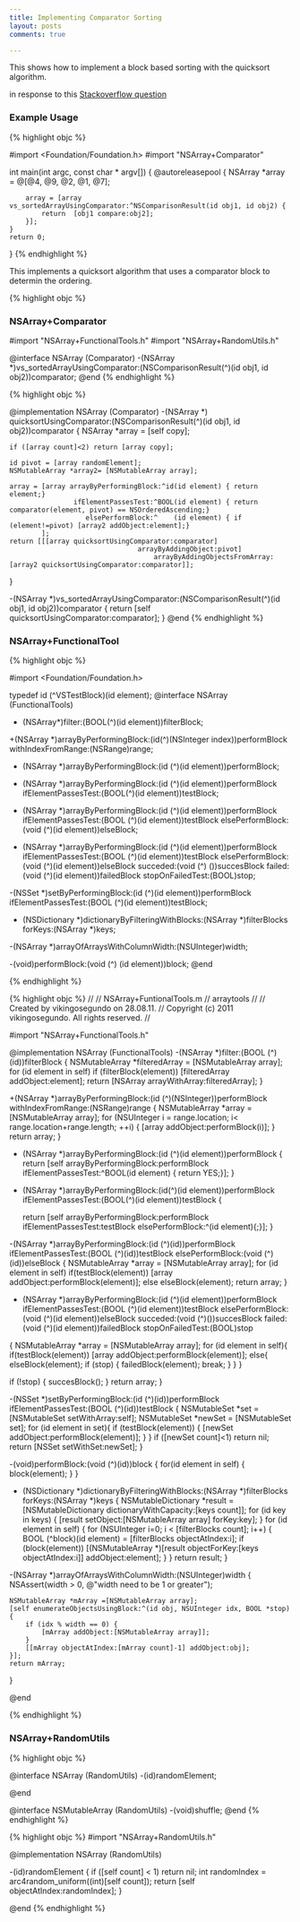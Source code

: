 ```yaml
---
title: Implementing Comparator Sorting
layout: posts
comments: true

---
```



This shows how to implement a block based sorting with the quicksort algorithm.

in response to this [Stackoverflow question][1]


[1]: http://stackoverflow.com/questions/28348022/how-is-the-sortedarrayusingcomparator-method-written-in-objective-c/28349545#28349545



### Example Usage
{% highlight objc %}

#import <Foundation/Foundation.h>
#import "NSArray+Comparator"

int main(int argc, const char * argv[]) {
    @autoreleasepool {
        NSArray *array = @[@4, @9, @2, @1, @7];

        array = [array vs_sortedArrayUsingComparator:^NSComparisonResult(id obj1, id obj2) {
            return  [obj1 compare:obj2];
        }];
    }
    return 0;
}
{% endhighlight %}

<!--break-->

This implements a quicksort algorithm that uses a comparator block to determin the ordering.

{% highlight objc %}

### NSArray+Comparator

#import "NSArray+FunctionalTools.h"
#import "NSArray+RandomUtils.h"

@interface NSArray (Comparator)
-(NSArray *)vs_sortedArrayUsingComparator:(NSComparisonResult(^)(id obj1, id obj2))comparator;
@end
{% endhighlight %}

{% highlight objc %}

@implementation NSArray (Comparator)
-(NSArray *) quicksortUsingComparator:(NSComparisonResult(^)(id obj1, id obj2))comparator
{
    NSArray *array = [self copy];

    if ([array count]<2) return [array copy];

    id pivot = [array randomElement];
    NSMutableArray *array2= [NSMutableArray array];

    array = [array arrayByPerformingBlock:^id(id element) { return element;}
                    ifElementPassesTest:^BOOL(id element) { return comparator(element, pivot) == NSOrderedAscending;}
                       elsePerformBlock:^    (id element) { if (element!=pivot) [array2 addObject:element];}
            ];
    return [[[array quicksortUsingComparator:comparator]
                                    arrayByAddingObject:pivot]
                                        arrayByAddingObjectsFromArray:[array2 quicksortUsingComparator:comparator]];
}

-(NSArray *)vs_sortedArrayUsingComparator:(NSComparisonResult(^)(id obj1, id obj2))comparator
{
    return [self quicksortUsingComparator:comparator];
}
@end
{% endhighlight %}


### NSArray+FunctionalTool

{% highlight objc %}

#import <Foundation/Foundation.h>

typedef id (^VSTestBlock)(id element);
@interface NSArray (FunctionalTools)
- (NSArray*)filter:(BOOL(^)(id element))filterBlock;

+(NSArray *)arrayByPerformingBlock:(id(^)(NSInteger index))performBlock
        withIndexFromRange:(NSRange)range;

- (NSArray *)arrayByPerformingBlock:(id  (^)(id element))performBlock;

- (NSArray *)arrayByPerformingBlock:(id  (^)(id element))performBlock
        ifElementPassesTest:(BOOL(^)(id element))testBlock;

- (NSArray *)arrayByPerformingBlock:(id   (^)(id element))performBlock
        ifElementPassesTest:(BOOL (^)(id element))testBlock
           elsePerformBlock:(void (^)(id element))elseBlock;

- (NSArray *)arrayByPerformingBlock:(id   (^)(id element))performBlock
        ifElementPassesTest:(BOOL (^)(id element))testBlock
           elsePerformBlock:(void (^)(id element))elseBlock
               succeded:(void (^) ())succesBlock
               failed:(void (^)(id element))failedBlock
           stopOnFailedTest:(BOOL)stop;


-(NSSet *)setByPerformingBlock:(id  (^)(id element))performBlock
           ifElementPassesTest:(BOOL (^)(id element))testBlock;

- (NSDictionary *)dictionaryByFilteringWithBlocks:(NSArray *)filterBlocks forKeys:(NSArray *)keys;

-(NSArray *)arrayOfArraysWithColumnWidth:(NSUInteger)width;


-(void)performBlock:(void (^) (id element))block;
@end


{% endhighlight %}


{% highlight objc %}
//
//  NSArray+FuntionalTools.m
//  arraytools
//
//  Created by vikingosegundo on 28.08.11.
//  Copyright (c) 2011 vikingosegundo. All rights reserved.
//

#import "NSArray+FunctionalTools.h"

@implementation NSArray (FunctionalTools)
-(NSArray *)filter:(BOOL (^)(id))filterBlock
{
  NSMutableArray *filteredArray = [NSMutableArray array];
  for (id element in self)
    if (filterBlock(element))
      [filteredArray addObject:element];
  return [NSArray arrayWithArray:filteredArray];
}

+(NSArray *)arrayByPerformingBlock:(id (^)(NSInteger))performBlock withIndexFromRange:(NSRange)range
{
  NSMutableArray *array = [NSMutableArray array];
  for (NSUInteger i = range.location; i< range.location+range.length; ++i) {
    [array addObject:performBlock(i)];
  }
  return array;
}


- (NSArray *)arrayByPerformingBlock:(id  (^)(id element))performBlock
{
  return [self arrayByPerformingBlock:performBlock
          ifElementPassesTest:^BOOL(id element) { return  YES;}];
}


- (NSArray *)arrayByPerformingBlock:(id(^)(id element))performBlock
             ifElementPassesTest:(BOOL(^)(id element))testBlock
{

  return [self arrayByPerformingBlock:performBlock
               ifElementPassesTest:testBlock
             elsePerformBlock:^(id element){;}];
}


-(NSArray *)arrayByPerformingBlock:(id (^)(id))performBlock
            ifElementPassesTest:(BOOL (^)(id))testBlock
          elsePerformBlock:(void (^)(id))elseBlock
{
  NSMutableArray *array = [NSMutableArray array];
  for (id element in self)
    if(testBlock(element))
      [array addObject:performBlock(element)];
    else
      elseBlock(element);
  return array;
}


- (NSArray *)arrayByPerformingBlock:(id   (^)(id element))performBlock
        ifElementPassesTest:(BOOL (^)(id element))testBlock
           elsePerformBlock:(void (^)(id element))elseBlock
               succeded:(void (^)())succesBlock
               failed:(void (^)(id element))failedBlock
           stopOnFailedTest:(BOOL)stop

{
  NSMutableArray *array = [NSMutableArray array];
  for (id element in self){
    if(testBlock(element))
      [array addObject:performBlock(element)];
    else{
      elseBlock(element);
      if (stop) {
        failedBlock(element);
        break;
      }
    }
  }

  if (!stop) {
    succesBlock();
  }
    return array;
}

-(NSSet *)setByPerformingBlock:(id   (^)(id))performBlock
           ifElementPassesTest:(BOOL (^)(id))testBlock
{
    NSMutableSet *set = [NSMutableSet setWithArray:self];
    NSMutableSet *newSet = [NSMutableSet set];
    for (id element in set){
        if (testBlock(element)) {
            [newSet addObject:performBlock(element)];
        }
    }
    if ([newSet count]<1)
        return nil;
    return [NSSet setWithSet:newSet];
}

-(void)performBlock:(void (^)(id))block
{
  for(id element in self) {
    block(element);
  }
}


- (NSDictionary *)dictionaryByFilteringWithBlocks:(NSArray *)filterBlocks forKeys:(NSArray *)keys
{
  NSMutableDictionary *result = [NSMutableDictionary dictionaryWithCapacity:[keys count]];
  for (id key  in keys) {
    [result setObject:[NSMutableArray array] forKey:key];
  }
  for (id element in self) {
    for (NSUInteger i=0; i < [filterBlocks count]; i++) {
      BOOL (^block)(id element)  = [filterBlocks objectAtIndex:i];
      if (block(element))
        [(NSMutableArray *)[result objectForKey:[keys objectAtIndex:i]] addObject:element];
    }
  }
  return result;
}


-(NSArray *)arrayOfArraysWithColumnWidth:(NSUInteger)width
{
    NSAssert(width > 0, @"width need to be 1 or greater");

    NSMutableArray *mArray =[NSMutableArray array];
    [self enumerateObjectsUsingBlock:^(id obj, NSUInteger idx, BOOL *stop) {
        if (idx % width == 0) {
            [mArray addObject:[NSMutableArray array]];
        }
        [[mArray objectAtIndex:[mArray count]-1] addObject:obj];
    }];
    return mArray;
}


@end

{% endhighlight %}




### NSArray+RandomUtils

{% highlight objc %}

@interface NSArray (RandomUtils)
-(id)randomElement;

@end

@interface NSMutableArray (RandomUtils)
-(void)shuffle;
@end
{% endhighlight %}


{% highlight objc %}
#import "NSArray+RandomUtils.h"

@implementation NSArray (RandomUtils)

-(id)randomElement
{
  if ([self count] < 1) return nil;
  int randomIndex = arc4random_uniform((int)[self count]);
  return [self objectAtIndex:randomIndex];
}

@end
{% endhighlight %}
